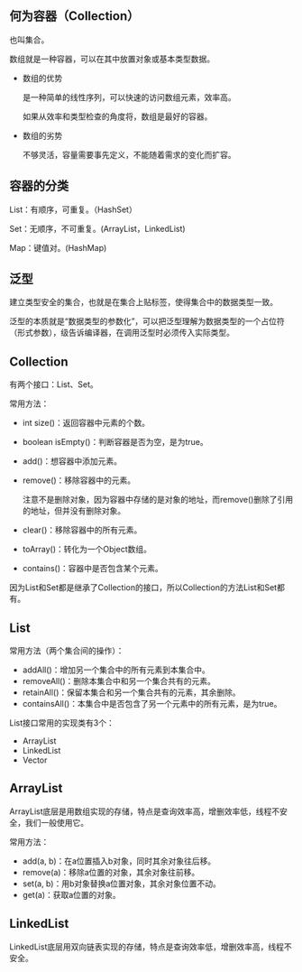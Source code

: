 ## 何为容器（Collection）

也叫集合。

数组就是一种容器，可以在其中放置对象或基本类型数据。

* 数组的优势

  是一种简单的线性序列，可以快速的访问数组元素，效率高。

  如果从效率和类型检查的角度将，数组是最好的容器。

* 数组的劣势

  不够灵活，容量需要事先定义，不能随着需求的变化而扩容。

## 容器的分类

List：有顺序，可重复。（HashSet）

Set：无顺序，不可重复。(ArrayList，LinkedList)

Map：键值对。(HashMap)

## 泛型

建立类型安全的集合，也就是在集合上贴标签，使得集合中的数据类型一致。

泛型的本质就是“数据类型的参数化”，可以把泛型理解为数据类型的一个占位符（形式参数），级告诉编译器，在调用泛型时必须传入实际类型。

## Collection

有两个接口：List、Set。

常用方法：

* int size()：返回容器中元素的个数。

* boolean isEmpty()：判断容器是否为空，是为true。

* add()：想容器中添加元素。

* remove()：移除容器中的元素。

  注意不是删除对象，因为容器中存储的是对象的地址，而remove()删除了引用的地址，但并没有删除对象。

* clear()：移除容器中的所有元素。
* toArray()：转化为一个Object数组。
* contains()：容器中是否包含某个元素。

因为List和Set都是继承了Collection的接口，所以Collection的方法List和Set都有。

## List

常用方法（两个集合间的操作）：

* addAll()：增加另一个集合中的所有元素到本集合中。
* removeAll()：删除本集合中和另一个集合共有的元素。
* retainAll()：保留本集合和另一个集合共有的元素，其余删除。
* containsAll()：本集合中是否包含了另一个元素中的所有元素，是为true。

List接口常用的实现类有3个：

* ArrayList
* LinkedList
* Vector

## ArrayList

ArrayList底层是用数组实现的存储，特点是查询效率高，增删效率低，线程不安全，我们一般使用它。

常用方法：

* add(a, b)：在a位置插入b对象，同时其余对象往后移。
* remove(a)：移除a位置的对象，其余对象往前移。
* set(a, b)：用b对象替换a位置对象，其余对象位置不动。
* get(a)：获取a位置的对象。

## LinkedList

LinkedList底层用双向链表实现的存储，特点是查询效率低，增删效率高，线程不安全。

